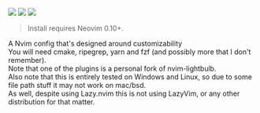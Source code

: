 <a href="https://dotfyle.com/danielosw/nvimconfig"><img src="https://dotfyle.com/danielosw/nvimconfig/badges/plugins?style=flat" /></a>
<a href="https://dotfyle.com/danielosw/nvimconfig"><img src="https://dotfyle.com/danielosw/nvimconfig/badges/leaderkey?style=flat" /></a>
<a href="https://dotfyle.com/danielosw/nvimconfig"><img src="https://dotfyle.com/danielosw/nvimconfig/badges/plugin-manager?style=flat" /></a>
 > Install requires Neovim 0.10+.

A Nvim config that's designed around customizability  
You will need cmake, ripegrep, yarn and fzf (and possibly more that I don't remember).  
Note that one of the plugins is a personal fork of nvim-lightbulb.  
Also note that this is entirely tested on Windows and Linux, so due to some file path stuff it may not work on mac/bsd.  
As well, despite using Lazy.nvim this is not using LazyVim, or any other distribution for that matter.  
